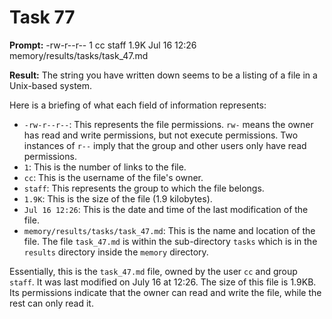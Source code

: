 # Task 77

**Prompt:** -rw-r--r--  1 cc  staff   1.9K Jul 16 12:26 memory/results/tasks/task_47.md

**Result:**
The string you have written down seems to be a listing of a file in a Unix-based system.

Here is a briefing of what each field of information represents:

- `-rw-r--r--`: This represents the file permissions. `rw-` means the owner has read and write permissions, but not execute permissions. Two instances of `r--` imply that the group and other users only have read permissions.
- `1`: This is the number of links to the file.
- `cc`: This is the username of the file's owner.
- `staff`: This represents the group to which the file belongs.
- `1.9K`: This is the size of the file (1.9 kilobytes).
- `Jul 16 12:26`: This is the date and time of the last modification of the file.
- `memory/results/tasks/task_47.md`: This is the name and location of the file. The file `task_47.md` is within the sub-directory `tasks` which is in the `results` directory inside the `memory` directory.

Essentially, this is the `task_47.md` file, owned by the user `cc` and group `staff`. It was last modified on July 16 at 12:26. The size of this file is 1.9KB. Its permissions indicate that the owner can read and write the file, while the rest can only read it.
